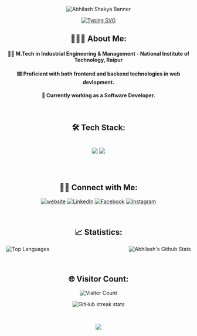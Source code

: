 <div align="center">

![Abhilash Shakya Banner](https://res.cloudinary.com/dvdi2oaso/image/upload/v1670328710/GithubProfile/avento_mz8ci4.gif)

[![Typing SVG](https://readme-typing-svg.demolab.com?font=Josefin+Sans&size=30&duration=1500&pause=500&color=59C8BB&width=400&lines&height=50&lines=Hello,+Nice+to+Meet+you...%F0%9F%98%83;I+am+ABHILASH+SHAKYA;Full+stack+Web+developer)](https://git.io/typing-svg)

## 👨🏻‍💻 About Me:

#### 👨‍🎓 M.Tech in Industrial Engineering & Management - National Institute of Technology, Raipur

#### ⌨️ Proficient with both frontend and backend technologies in web devlopment.

#### 🌱 Currently working as a Software Developer.


&nbsp; &nbsp;
&nbsp; &nbsp;

## 🛠 Tech Stack:

<br/>
<div align="center">
    <img src="https://skillicons.dev/icons?i=python,django,mongodb,express,react,redux,nodejs,javascript,mysql,postgres,tailwind,bootstrap" />
    <img src="https://skillicons.dev/icons?i=htmlcss,htmx,vscode,pycharm,webstorm,idea,vite,postman,git,github,sqlite,npm,powershell," /><br>
</div>

<br/>

&nbsp; &nbsp;
&nbsp; &nbsp;

## 🤝🏻 Connect with Me:

[![website](https://img.shields.io/badge/Website-www.abhilash.com-green?style=flat&logo=Google-Chrome)](https://)
[![LinkedIn](https://img.shields.io/badge/LinkedIn-Abhilash_Shakya-blue?style=flat&logo=linkedin)](https://www.linkedin.com/in/abhilash-shakya-ab5ab71b3/)
[![Facebook](https://img.shields.io/badge/Facebook-Abhilash-blue?style=flat&logo=facebook)](https://www.facebook.com/abhilash.shakya.5)
[![Instagram](https://img.shields.io/badge/Instagram-Abhilash-purple?style=flat&logo=instagram)](https://www.instagram.com/abhilash_shakya/)


&nbsp; &nbsp;
&nbsp; &nbsp;


## 📈 Statistics:


<img align="left" src="https://github-readme-stats.vercel.app/api/top-langs/?username=18LoneWarrior&theme=tokyonight&langs_count=12&layout=compact&hide=Jupyter%20Notebook,html,css" alt="Top Languages">

<img align="right" src="https://github-readme-stats.vercel.app/api?username=18LoneWarrior&include_all_commits=true&count_private=true&show_icons=true&line_height=20&title_color=7A7ADB&icon_color=2234AE&text_color=D3D3D3&bg_color=0,000000,130F40" alt="Abhilash's Github Stats">


<br clear="right"/>

&nbsp; &nbsp;

## 🌐 Visitor Count:


![Visitor Count](https://profile-counter.glitch.me/{18LoneWarrior}/count.svg)

![GitHub streak stats](https://github-readme-streak-stats.herokuapp.com/?user=18LoneWarrior&theme=black-ice&hide_border=true&stroke=0000&background=060A0CD0)  

&nbsp; &nbsp;
&nbsp; &nbsp;

<p align="center">
     <img src="https://capsule-render.vercel.app/api?type=waving&color=gradient&height=100&section=footer"/>
</p>

<div/>
